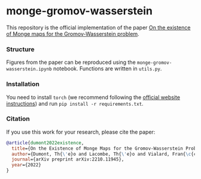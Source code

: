 # monge-gromov-wasserstein
This repository is the official implementation of the paper [On the existence of Monge maps for the Gromov-Wasserstein problem](https://arxiv.org/abs/2210.11945).

### Structure
Figures from the paper can be reproduced using the `monge-gromov-wasserstein.ipynb` notebook. Functions are written in `utils.py`.

### Installation
You need to install `torch` (we recommend following the [official website instructions](https://pytorch.org/get-started/locally/)) and run `pip install -r requirements.txt`.

### Citation

If you use this work for your research, please cite the paper:
```bibtex
@article{dumont2022existence,
  title={On the Existence of Monge Maps for the Gromov-Wasserstein Problem},
  author={Dumont, Th{\'e}o and Lacombe, Th{\'e}o and Vialard, Fran{\c{c}}ois-Xavier},
  journal={arXiv preprint arXiv:2210.11945},
  year={2022}
}
```
